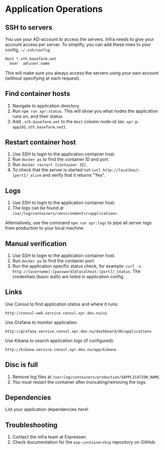 # Application Operations

## SSH to servers

You use your AD-account to access the servers. Infra needs to give your account access per server.
To simplify, you can add these rows to your config, `~/.ssh/config`:

```txt
Host *.sth.basefarm.net
  User  ad\user.name
```

This will make sure you always access the servers using your own account (without specifying at each request).

## Find container hosts

1. Navigate to application directory.
2. Run `npm run xpr:status`. This will show you what nodes the application runs on, and their status.
3. Add `.sth.basefarm.net` to the `Host` column node-id (ex: `xpr-p-app101.sth.basefarm.net`).

## Restart container host

1. Use SSH to login to the application container host.
2. Run `docker ps` to find the container ID and port.
3. Run `docker restart [container ID]`.
4. To check that the server is started run `curl http://localhost:[port]/_alive` and verify that it returns "Yes".

## Logs

1. Use SSH to login to the application container host.
2. The logs can be found at `/var/log/containers/<environment>/<application>`.

Alternatively, use the command `npm run xpr:logs` to pipe all server logs from production to your local machine.

## Manual verification

1. Use SSH to login to the application container host.
2. Run `docker ps` to find the container port.
3. Run the application specific status check, for example: `curl -v http://[username]:[password]@localhost:[port]/_status`. The credentials (basic auth) are listed in application config.

## Links

Use Consul to find application status and where it runs:

`http://consul-web.service.consul.xpr.dex.nu/ui`

Use Grafana to monitor application:

`http://grafana.service.consul.xpr.dex.nu/dashboard/db/applications`

Use Kibana to search application logs (if configured):

`http://kibana.service.consul.xpr.dex.nu/app/kibana`

## Disc is full

1. Remove log files at `/var/log/containers/production/$APPLICATION_NAME`.
2. You must restart the container after truncating/removing the logs.

## Dependencies

List your application dependencies here!

## Troubleshooting

1. Contact the infra team at Expressen.
2. Check documentation for the `exp-containership` repository on GitHub.
